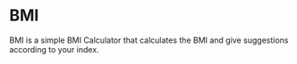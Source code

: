 # BMI

BMI is a simple BMI Calculator that calculates the BMI and give suggestions according to your index. 
